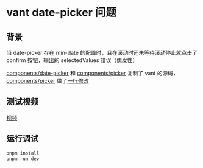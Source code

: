 # vant date-picker 问题

## 背景

当 date-picker 存在 min-date 的配置时，且在滚动时还未等待滚动停止就点击了 confirm 按钮，输出的 selectedValues 错误（偶发性）

[components/date-picker](./src/components/date-picker/DatePicker.tsx) 和 [components/picker](./src/components/picker/Picker.tsx) 复制了 vant 的源码，
[components/picker](./src/components/picker/Picker.tsx) 做了[一行修改](./src/components/picker/Picker.tsx#L190)

## 测试视频

[视频](./public/1.mov)

## 运行调试

```bash
pnpm install
pnpm run dev
```

